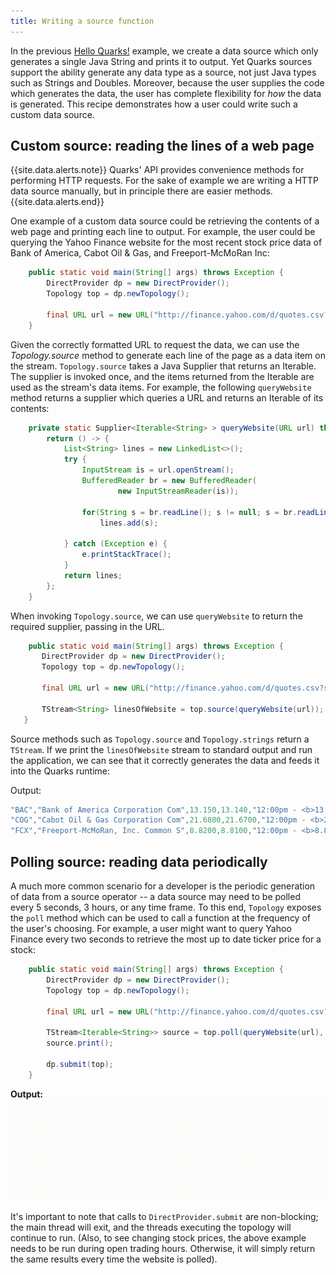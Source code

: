 ```yaml
---
title: Writing a source function
---
```

In the previous [Hello Quarks!](recipe_hello_quarks) example, we create a data source which only generates a single Java String and prints it to output. Yet Quarks sources support the ability generate any data type as a source, not just Java types such as Strings and Doubles. Moreover, because the user supplies the code which generates the data, the user has complete flexibility for *how* the data is generated. This recipe demonstrates how a user could write such a custom data source.

## Custom source: reading the lines of a web page
{{site.data.alerts.note}} Quarks' API provides convenience methods for performing HTTP requests. For the sake of example we are writing a HTTP data source manually, but in principle there are easier methods. {{site.data.alerts.end}}

One example of a custom data source could be retrieving the contents of a web page and printing each line to output. For example, the user could be querying the Yahoo Finance website for the most recent stock price data of Bank of America, Cabot Oil & Gas, and Freeport-McMoRan Inc:

``` java
    public static void main(String[] args) throws Exception {
        DirectProvider dp = new DirectProvider();
        Topology top = dp.newTopology();
        
        final URL url = new URL("http://finance.yahoo.com/d/quotes.csv?s=BAC+COG+FCX&f=snabl");
	}
```

Given the correctly formatted URL to request the data, we can use the *Topology.source* method to generate each line of the page as a data item on the stream. `Topology.source` takes a Java Supplier that returns an Iterable. The supplier is invoked once, and the items returned from the Iterable are used as the stream's data items. For example, the following `queryWebsite` method returns a supplier which queries  a URL and returns an Iterable of its contents:

``` java
    private static Supplier<Iterable<String> > queryWebsite(URL url) throws Exception{
        return () -> {
            List<String> lines = new LinkedList<>();
            try {
                InputStream is = url.openStream();
                BufferedReader br = new BufferedReader(
                        new InputStreamReader(is));
                
                for(String s = br.readLine(); s != null; s = br.readLine())
                    lines.add(s);

            } catch (Exception e) {
                e.printStackTrace();
            }
            return lines;
        };
    }
```

 When invoking `Topology.source`, we can use `queryWebsite` to return the required supplier, passing in the URL.
 
 ``` java
     public static void main(String[] args) throws Exception {
        DirectProvider dp = new DirectProvider();
        Topology top = dp.newTopology();
        
        final URL url = new URL("http://finance.yahoo.com/d/quotes.csv?s=BAC+COG+FCX&f=snabl");
        
        TStream<String> linesOfWebsite = top.source(queryWebsite(url));
    }
 ```
 
 Source methods such as `Topology.source` and `Topology.strings` return a `TStream`. If we print the `linesOfWebsite` stream to standard output and run the application, we can see that it correctly generates the data and feeds it into the Quarks runtime:

Output:

```java
"BAC","Bank of America Corporation Com",13.150,13.140,"12:00pm - <b>13.145</b>"
"COG","Cabot Oil & Gas Corporation Com",21.6800,21.6700,"12:00pm - <b>21.6775</b>"
"FCX","Freeport-McMoRan, Inc. Common S",8.8200,8.8100,"12:00pm - <b>8.8035</b>"
```

## Polling source: reading data periodically
A much more common scenario for a developer is the periodic generation of data from a source operator -- a data source may need to be polled every 5 seconds, 3 hours, or any time frame. To this end, `Topology` exposes the `poll` method which can be used to call a function at the frequency of the user's choosing. For example, a user might want to query Yahoo Finance every two seconds to retrieve the most up to date ticker price for a stock:

```java
    public static void main(String[] args) throws Exception {
        DirectProvider dp = new DirectProvider();
        Topology top = dp.newTopology();
        
        final URL url = new URL("http://finance.yahoo.com/d/quotes.csv?s=BAC+COG+FCX&f=snabl");
        
        TStream<Iterable<String>> source = top.poll(queryWebsite(url), 2, TimeUnit.SECONDS);
        source.print();
        
        dp.submit(top);
    }
```

**Output:**
<br>
<img src="images/pollingSource.gif">

It's important to note that calls to `DirectProvider.submit` are non-blocking; the main thread will exit, and the threads executing the topology will continue to run. (Also, to see changing stock prices, the above example needs to be run during open trading hours. Otherwise, it will simply return the same results every time the website is polled).